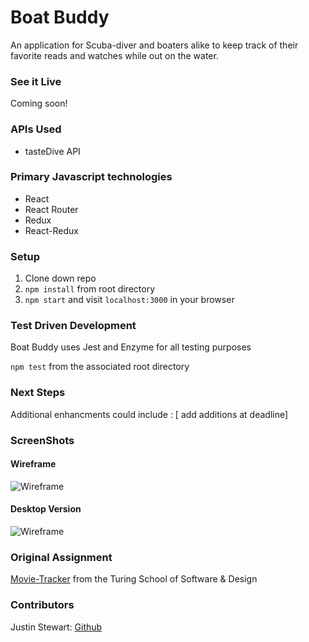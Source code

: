 # Boat Buddy
An application for Scuba-diver and boaters alike to keep track of their favorite reads and watches while out on the water.

### See it Live
Coming soon!

### APIs Used
* tasteDive API 

### Primary Javascript technologies
* React
* React Router
* Redux
* React-Redux

### Setup

1. Clone down repo
2. `npm install` from root directory
3. `npm start` and visit `localhost:3000` in your browser

### Test Driven Development

Boat Buddy uses Jest and Enzyme for all testing purposes

`npm test` from the associated root directory

### Next Steps
Additional enhancments could include :
[ add additions at deadline]

### ScreenShots

#### Wireframe

![Wireframe](./public/.png)

#### Desktop Version

![Wireframe](./public/.png)

### Original Assignment

[Movie-Tracker](http://frontend.turing.io/projects/binary-challenge.html) from the Turing School of Software & Design

### Contributors

Justin Stewart: [Github](https://github.com/Jstewart3313)
